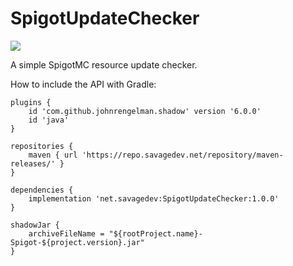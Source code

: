# SpigotUpdateChecker

[![](https://jitpack.io/v/SavageAvocado/SpigotUpdateChecker.svg)](https://jitpack.io/#SavageAvocado/SpigotUpdateChecker)

A simple SpigotMC resource update checker.

How to include the API with Gradle:
```
plugins {
    id 'com.github.johnrengelman.shadow' version '6.0.0'
    id 'java'
}

repositories {
    maven { url 'https://repo.savagedev.net/repository/maven-releases/' }
}

dependencies {
    implementation 'net.savagedev:SpigotUpdateChecker:1.0.0'
}

shadowJar {
    archiveFileName = "${rootProject.name}-Spigot-${project.version}.jar"
}
```
